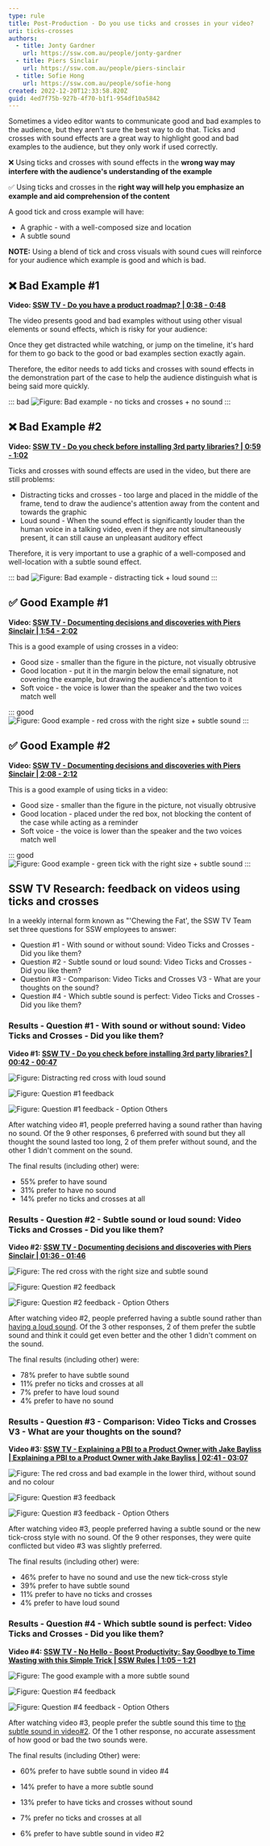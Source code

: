 ```yaml
---
type: rule
title: Post-Production - Do you use ticks and crosses in your video?
uri: ticks-crosses
authors:
  - title: Jonty Gardner
    url: https://ssw.com.au/people/jonty-gardner
  - title: Piers Sinclair
    url: https://ssw.com.au/people/piers-sinclair
  - title: Sofie Hong
    url: https://ssw.com.au/people/sofie-hong
created: 2022-12-20T12:33:58.820Z
guid: 4ed7f75b-927b-4f70-b1f1-954df10a5842
---
```

Sometimes a video editor wants to communicate good and bad examples to the audience, but they aren't sure the best way to do that. Ticks and crosses with sound effects are a great way to highlight good and bad examples to the audience, but they only work if used correctly.

<!--endintro-->

❌ Using ticks and crosses with sound effects in the **wrong way may interfere with the audience's understanding of the example**

✅ Using ticks and crosses in the **right way will help you emphasize an example and aid comprehension of the content**

<!--endintro-->

A good tick and cross example will have:

* A graphic - with a well-composed size and location
* A subtle sound

**NOTE:** Using a blend of tick and cross visuals with sound cues will reinforce for your audience which example is good and which is bad. 

## ❌ Bad Example #1

**Video: [SSW TV - Do you have a product roadmap? | 0:38 - 0:48](https://youtu.be/FXMMZvE1lig?t=38)**

The video presents good and bad examples without using other visual elements or sound effects, which is risky for your audience: 

Once they get distracted while watching, or jump on the timeline, it's hard for them to go back to the good or bad examples section exactly again. 

Therefore, the editor needs to add ticks and crosses with sound effects in the demonstration part of the case to help the audience distinguish what is being said more quickly.

::: bad
![Figure: Bad example - no ticks and crosses + no sound](bad-example-1-no-tick-and-cross-no-sound.png)
:::

## ❌ Bad Example #2

**Video: [SSW TV - Do you check before installing 3rd party libraries? | 0:59 - 1:02](https://youtu.be/1LPK3jgga_c?t=59)**

Ticks and crosses with sound effects are used in the video, but there are still problems: 

* Distracting ticks and crosses - too large and placed in the middle of the frame, tend to draw the audience's attention away from the content and towards the graphic
* Loud sound - When the sound effect is significantly louder than the human voice in a talking video, even if they are not simultaneously present, it can still cause an unpleasant auditory effect

Therefore, it is very important to use a graphic of a well-composed and well-location with a subtle sound effect.

::: bad
![Figure: Bad example - distracting tick + loud sound ](bad-example-2-distracting-tick-loud-sound.png)
:::

## ✅ Good Example #1

**Video: [SSW TV - Documenting decisions and discoveries with Piers Sinclair | 1:54 - 2:02](https://youtu.be/2Ff6NQrWMsY?t=114)**

This is a good example of using crosses in a video: 

* Good size - smaller than the figure in the picture, not visually obtrusive 
* Good location - put it in the margin below the email signature, not covering the example, but drawing the audience's attention to it 
* Soft voice - the voice is lower than the speaker and the two voices match well

::: good
![Figure: Good example - red cross with the right size + subtle sound](good-example-1-red-cross-with-the-right-size-subtle-sound.png)
:::

## ✅ Good Example #2

**Video: [SSW TV - Documenting decisions and discoveries with Piers Sinclair | 2:08 - 2:12](https://youtu.be/2Ff6NQrWMsY?t=128)**

This is a good example of using ticks in a video: 

* Good size - smaller than the figure in the picture, not visually obtrusive 
* Good location - placed under the red box, not blocking the content of the case while acting as a reminder
* Soft voice - the voice is lower than the speaker and the two voices match well

::: good
![Figure: Good example - green tick with the right size + subtle sound](good-example-2-green-tick-with-the-right-size-subtle-sound.png)
:::

## SSW TV Research: feedback on videos using ticks and crosses

In a weekly internal form known as "'Chewing the Fat', the SSW TV Team set three questions for SSW employees to answer: 

* Question #1 - With sound or without sound: Video Ticks and Crosses - Did you like them?
* Question #2 - Subtle sound or loud sound: Video Ticks and Crosses - Did you like them?
* Question #3 - Comparison: Video Ticks and Crosses V3 - What are your thoughts on the sound?
* Question #4 - Which subtle sound is perfect: Video Ticks and Crosses - Did you like them?

### Results - Question #1 - With sound or without sound: Video Ticks and Crosses - Did you like them?

**Video #1: [SSW TV - Do you check before installing 3rd party libraries? | 00:42 - 00:47](https://youtu.be/1LPK3jgga_c?t=42)**

![Figure: Distracting red cross with loud sound](video-1-distracting-red-cross-with-loud-sound.png)

![Figure: Question #1 feedback](ctf-1-yes-v2.png)

![Figure: Question #1 feedback - Option Others](ctf-1-options.png)

After watching video #1, people preferred having a sound rather than having no sound. Of the 9 other responses, 6 preferred with sound but they all thought the sound lasted too long, 2 of them prefer without sound, and the other 1 didn't comment on the sound.

The final results (including other) were:

* 55% prefer to have sound
* 31% prefer to have no sound
* 14% prefer no ticks and crosses at all

### Results - Question #2 - Subtle sound or loud sound: Video Ticks and Crosses - Did you like them?

**Video #2: [SSW TV - Documenting decisions and discoveries with Piers Sinclair | 01:36 - 01:46](https://youtu.be/2Ff6NQrWMsY?t=96)**

![Figure: The red cross with the right size and subtle sound](video-2-the-red-cross-with-the-right-size-and-subtle-sound.png)

![Figure: Question #2 feedback](ctf-2-yes-v2.png)

![Figure: Question #2 feedback - Option Others](ctf-2-others.png)

After watching video #2, people preferred having a subtle sound rather than [having a loud sound](https://youtu.be/1LPK3jgga_c?t=42). Of the 3 other responses, 2 of them prefer the subtle sound and think it could get even better and the other 1 didn't comment on the sound.

The final results (including other) were:

* 78% prefer to have subtle sound
* 11% prefer no ticks and crosses at all
* 7% prefer to have loud sound
* 4% prefer to have no sound 

### Results - Question #3 - Comparison: Video Ticks and Crosses V3 - What are your thoughts on the sound?

**Video #3: [SSW TV - Explaining a PBI to a Product Owner with Jake Bayliss | Explaining a PBI to a Product Owner with Jake Bayliss | 02:41 - 03:07](https://youtu.be/L94TEsTuLz4?t=161)**

![Figure: The red cross and bad example in the lower third, without sound and no colour](video-3-the-red-cross-bad-example-in-the-lower-third-without-sound-and-no-colour.png)

![Figure: Question #3 feedback](ctf-3-v3-v2.png)

![Figure: Question #3 feedback - Option Others](ctf-3-others.png)

After watching video #3, people preferred having a subtle sound or the new tick-cross style with no sound. Of the 9 other responses, they were quite conflicted but video #3 was slightly preferred.

The final results (including other) were:

* 46% prefer to have no sound and use the new tick-cross style
* 39% prefer to have subtle sound
* 11% prefer to have no ticks and crosses
* 4% prefer to have loud sound

### Results - Question #4 - Which subtle sound is perfect: Video Ticks and Crosses - Did you like them?

**Video #4: [SSW TV - No Hello - Boost Productivity: Say Goodbye to Time Wasting with this Simple Trick | SSW Rules | 1:05 – 1:21 ](https://youtu.be/oOEpdViHeVI?t=65)**

![Figure: The good example with a more subtle sound](video-4-.png)

![Figure: Question #4 feedback](ctf-4.png)

![Figure: Question #4 feedback - Option Others](ctf-4-blur.png)

After watching video #3, people prefer the subtle sound this time to [the subtle sound in video#2](https://youtu.be/2Ff6NQrWMsY?t=96). Of the 1 other response, no accurate assessment of how good or bad the two sounds were.

The final results (including Other) were:
* 60% prefer to have subtle sound in video #4
 

* 14% prefer to have a more subtle sound
* 13% prefer to have ticks and crosses without sound
* 7% prefer no ticks and crosses at all
* 6% prefer to have subtle sound in video #2
